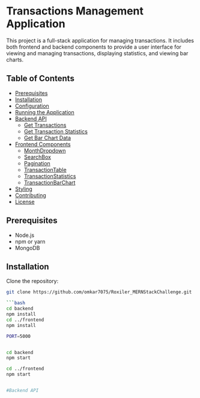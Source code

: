 # Transactions Management Application

This project is a full-stack application for managing transactions. It includes both frontend and backend components to provide a user interface for viewing and managing transactions, displaying statistics, and viewing bar charts.

## Table of Contents

- [Prerequisites](#prerequisites)
- [Installation](#installation)
- [Configuration](#configuration)
- [Running the Application](#running-the-application)
- [Backend API](#backend-api)
  - [Get Transactions](#get-transactions)
  - [Get Transaction Statistics](#get-transaction-statistics)
  - [Get Bar Chart Data](#get-bar-chart-data)
- [Frontend Components](#frontend-components)
  - [MonthDropdown](#monthdropdown)
  - [SearchBox](#searchbox)
  - [Pagination](#pagination)
  - [TransactionTable](#transactiontable)
  - [TransactionStatistics](#transactionstatistics)
  - [TransactionBarChart](#transactionbarchart)
- [Styling](#styling)
- [Contributing](#contributing)
- [License](#license)

## Prerequisites

- Node.js
- npm or yarn
- MongoDB

## Installation

 Clone the repository:
   ```bash
   git clone https://github.com/omkar7075/Roxiler_MERNStackChallenge.git
 
```bash
cd backend
npm install
cd ../frontend
npm install

PORT=5000


cd backend
npm start

cd ../frontend
npm start


#Backend API
